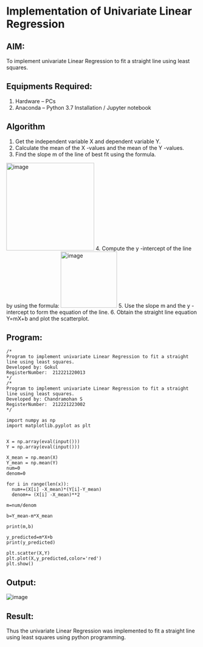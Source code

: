 # Implementation of Univariate Linear Regression
## AIM:
To implement univariate Linear Regression to fit a straight line using least squares.

## Equipments Required:
1. Hardware – PCs
2. Anaconda – Python 3.7 Installation / Jupyter notebook

## Algorithm
1. Get the independent variable X and dependent variable Y.
2. Calculate the mean of the X -values and the mean of the Y -values.
3. Find the slope m of the line of best fit using the formula. 
<img width="231" alt="image" src="https://user-images.githubusercontent.com/93026020/192078527-b3b5ee3e-992f-46c4-865b-3b7ce4ac54ad.png">
4. Compute the y -intercept of the line by using the formula:
<img width="148" alt="image" src="https://user-images.githubusercontent.com/93026020/192078545-79d70b90-7e9d-4b85-9f8b-9d7548a4c5a4.png">
5. Use the slope m and the y -intercept to form the equation of the line.
6. Obtain the straight line equation Y=mX+b and plot the scatterplot.

## Program:
```
/*
Program to implement univariate Linear Regression to fit a straight line using least squares.
Developed by: Gokul
RegisterNumber:  212221220013
*/
/*
Program to implement univariate Linear Regression to fit a straight line using least squares.
Developed by: Chandramohan S
RegisterNumber:  212221223002
*/

import numpy as np
import matplotlib.pyplot as plt


X = np.array(eval(input()))
Y = np.array(eval(input()))

X_mean = np.mean(X)
Y_mean = np.mean(Y)
num=0
denom=0

for i in range(len(x)):
  num+=(X[i] -X_mean)*(Y[i]-Y_mean)
  denom+= (X[i] -X_mean)**2

m=num/denom

b=Y_mean-m*X_mean

print(m,b)

y_predicted=m*X+b
print(y_predicted)

plt.scatter(X,Y)
plt.plot(X,y_predicted,color='red')
plt.show()

```

## Output:
![image](https://github.com/AkilaMohan/Find-the-best-fit-line-using-Least-Squares-Method/assets/103019882/00ccf449-771e-4b24-be4d-02d5bd5af6bb)



## Result:
Thus the univariate Linear Regression was implemented to fit a straight line using least squares using python programming.
